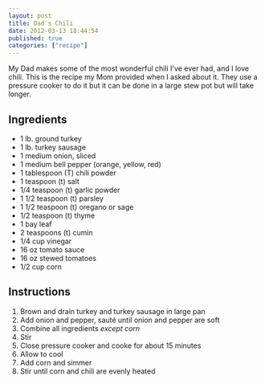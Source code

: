 ```yaml
---
layout: post
title: Dad's Chili
date: 2012-03-13 18:44:54
published: true
categories: ["recipe"]
---
```


My Dad makes some of the most wonderful chili I've ever had, and I love chili. This is the recipe my Mom provided when I asked about it. They use a pressure cooker to do it but it can be done in a large stew pot but will take longer.
 
## Ingredients

* 1 lb. ground turkey
* 1 lb. turkey sausage
* 1 medium onion, sliced
* 1 medium bell pepper (orange, yellow, red)
* 1 tablespoon (T) chili powder
* 1 teaspoon (t) salt
* 1/4 teaspoon (t) garlic powder
* 1 1/2 teaspoon (t) parsley
* 1 1/2 teaspoon (t) oregano or sage
* 1/2 teaspoon (t) thyme
* 1 bay leaf
* 2 teaspoons (t) cumin
* 1/4 cup vinegar
* 16 oz tomato sauce
* 16 oz stewed tomatoes
* 1/2 cup corn

## Instructions

1. Brown and drain turkey and turkey sausage in large pan
1. Add onion and pepper, sauté until onion and pepper are soft
1. Combine all ingredients *except corn*
1. Stir
1. Close pressure cooker and cooke for about 15 minutes
1. Allow to cool
1. Add corn and simmer
1. Stir until corn and chili are evenly heated